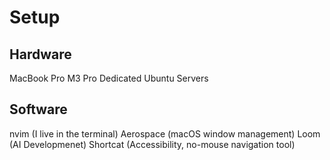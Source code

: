 # Setup

## Hardware
MacBook Pro M3 Pro
Dedicated Ubuntu Servers

## Software
nvim (I live in the terminal)
Aerospace (macOS window management)
Loom (AI Developmenet)
Shortcat (Accessibility, no-mouse navigation tool)
